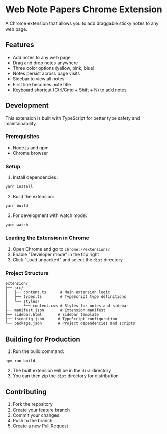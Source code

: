 # Web Note Papers Chrome Extension

A Chrome extension that allows you to add draggable sticky notes to any web page.

## Features

- Add notes to any web page
- Drag and drop notes anywhere
- Three color options (yellow, pink, blue)
- Notes persist across page visits
- Sidebar to view all notes
- First line becomes note title
- Keyboard shortcut (Ctrl/Cmd + Shift + N) to add notes

## Development

This extension is built with TypeScript for better type safety and maintainability.

### Prerequisites

- Node.js and npm
- Chrome browser

### Setup

1. Install dependencies:
```bash
yarn install
```

2. Build the extension:
```bash
yarn build
```

3. For development with watch mode:
```bash
yarn watch
```

### Loading the Extension in Chrome

1. Open Chrome and go to `chrome://extensions/`
2. Enable "Developer mode" in the top right
3. Click "Load unpacked" and select the `dist` directory

### Project Structure

```
extension/
├── src/
│   ├── content.ts      # Main extension logic
│   ├── types.ts        # TypeScript type definitions
│   └── styles/
│       └── content.css # Styles for notes and sidebar
├── manifest.json       # Extension manifest
├── sidebar.html       # Sidebar template
├── tsconfig.json      # TypeScript configuration
└── package.json       # Project dependencies and scripts
```

## Building for Production

1. Run the build command:
```bash
npm run build
```

2. The built extension will be in the `dist` directory
3. You can then zip the `dist` directory for distribution

## Contributing

1. Fork the repository
2. Create your feature branch
3. Commit your changes
4. Push to the branch
5. Create a new Pull Request
